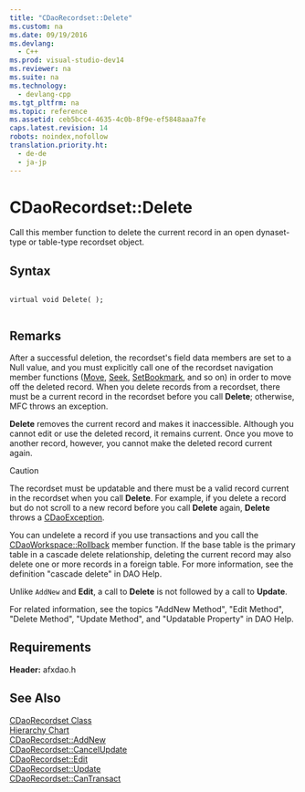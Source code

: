 ```yaml
---
title: "CDaoRecordset::Delete"
ms.custom: na
ms.date: 09/19/2016
ms.devlang: 
  - C++
ms.prod: visual-studio-dev14
ms.reviewer: na
ms.suite: na
ms.technology: 
  - devlang-cpp
ms.tgt_pltfrm: na
ms.topic: reference
ms.assetid: ceb5bcc4-4635-4c0b-8f9e-ef5848aaa7fe
caps.latest.revision: 14
robots: noindex,nofollow
translation.priority.ht: 
  - de-de
  - ja-jp
---
```

# CDaoRecordset::Delete
Call this member function to delete the current record in an open dynaset-type or table-type recordset object.  
  
## Syntax  
  
```  
  
virtual void Delete( );  
  
```  
  
## Remarks  
 After a successful deletion, the recordset's field data members are set to a Null value, and you must explicitly call one of the recordset navigation member functions ([Move](../vs140/CDaoRecordset--Move.md), [Seek](../vs140/CDaoRecordset--Seek.md), [SetBookmark](../vs140/CDaoRecordset--SetBookmark.md), and so on) in order to move off the deleted record. When you delete records from a recordset, there must be a current record in the recordset before you call **Delete**; otherwise, MFC throws an exception.  
  
 **Delete** removes the current record and makes it inaccessible. Although you cannot edit or use the deleted record, it remains current. Once you move to another record, however, you cannot make the deleted record current again.  
  
> [!CAUTION]
>  The recordset must be updatable and there must be a valid record current in the recordset when you call **Delete**. For example, if you delete a record but do not scroll to a new record before you call **Delete** again, **Delete** throws a [CDaoException](../vs140/CDaoException-Class.md).  
  
 You can undelete a record if you use transactions and you call the [CDaoWorkspace::Rollback](../vs140/CDaoWorkspace--Rollback.md) member function. If the base table is the primary table in a cascade delete relationship, deleting the current record may also delete one or more records in a foreign table. For more information, see the definition "cascade delete" in DAO Help.  
  
 Unlike `AddNew` and **Edit**, a call to **Delete** is not followed by a call to **Update**.  
  
 For related information, see the topics "AddNew Method", "Edit Method", "Delete Method", "Update Method", and "Updatable Property" in DAO Help.  
  
## Requirements  
 **Header:** afxdao.h  
  
## See Also  
 [CDaoRecordset Class](../vs140/CDaoRecordset-Class.md)   
 [Hierarchy Chart](../vs140/Hierarchy-Chart.md)   
 [CDaoRecordset::AddNew](../vs140/CDaoRecordset--AddNew.md)   
 [CDaoRecordset::CancelUpdate](../vs140/CDaoRecordset--CancelUpdate.md)   
 [CDaoRecordset::Edit](../vs140/CDaoRecordset--Edit.md)   
 [CDaoRecordset::Update](../vs140/CDaoRecordset--Update.md)   
 [CDaoRecordset::CanTransact](../vs140/CDaoRecordset--CanTransact.md)